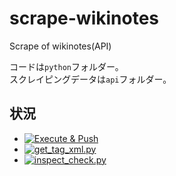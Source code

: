 # scrape-wikinotes
Scrape of wikinotes(API)

コードは`python`フォルダー。  
スクレイピングデータは`api`フォルダー。

## 状況
 - [![Execute & Push](https://github.com/tamagoez/scrape-wikinotes/actions/workflows/execute_push.yml/badge.svg)](https://github.com/tamagoez/scrape-wikinotes/actions/workflows/execute_push.yml)
 - [![get_tag_xml.py](https://github.com/tamagoez/scrape-wikinotes/actions/workflows/get_tag_xml.yml/badge.svg)](https://github.com/tamagoez/scrape-wikinotes/actions/workflows/get_tag_xml.yml)
 - [![inspect_check.py](https://github.com/tamagoez/scrape-wikinotes/actions/workflows/inspect_check.yml/badge.svg)](https://github.com/tamagoez/scrape-wikinotes/actions/workflows/inspect_check.yml)
